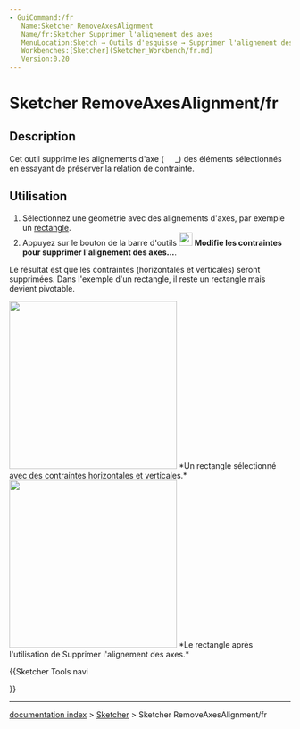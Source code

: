 ```yaml
---
- GuiCommand:/fr
   Name:Sketcher RemoveAxesAlignment
   Name/fr:Sketcher Supprimer l'alignement des axes
   MenuLocation:Sketch → Outils d'esquisse → Supprimer l'alignement des axes
   Workbenches:[Sketcher](Sketcher_Workbench/fr.md)
   Version:0.20
---
```


# Sketcher RemoveAxesAlignment/fr

## Description

Cet outil supprime les alignements d\'axe (<img alt="" src=images/Sketcher_ConstrainHorizontal.svg  style="width:16px;"> _) des éléments sélectionnés en essayant de préserver la relation de contrainte.

## Utilisation

1.  Sélectionnez une géométrie avec des alignements d\'axes, par exemple un [rectangle](Sketcher_CreateRectangle/fr.md).
2.  Appuyez sur le bouton de la barre d\'outils <img alt="" src=images/Sketcher_RemoveAxesAlignment.svg  style="width:24px;"> **Modifie les contraintes pour supprimer l\'alignement des axes\...**.

Le résultat est que les contraintes (horizontales et verticales) seront supprimées. Dans l\'exemple d\'un rectangle, il reste un rectangle mais devient pivotable.

<img alt="" src=images/SketcherRemoveAxesAlignmentStart.png  style="width:300px;"> 
*Un rectangle sélectionné avec des contraintes horizontales et verticales.*

<img alt="" src=images/SketcherRemoveAxesAlignmentResult.png  style="width:300px;"> 
*Le rectangle après l'utilisation de Supprimer l'alignement des axes.*





{{Sketcher Tools navi

}}

---
[documentation index](../README.md) > [Sketcher](Sketcher_Workbench.md) > Sketcher RemoveAxesAlignment/fr
